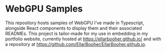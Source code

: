# WebGPU Samples

This repository hosts samples of WebGPU I've made in Typescript, alongside React components to display them and their associated READMEs. This project is tailor-made for my use in embedding in my portfolio website, currently hosted at <https://ellarbooher.github.io/> and with a repository at <https://github.com/EllarBooher/EllarBooher.github.io>.
